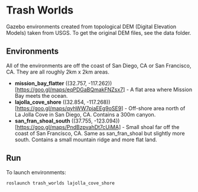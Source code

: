 # Trash Worlds

Gazebo environments created from topological DEM (Digital Elevation Models) taken from USGS. To get the original DEM files, see the data folder.

## Environments
All of the environments are off the coast of San Diego, CA or San Francisco, CA. They are all roughly 2km x 2km areas.

 - **mission_bay_flatter** ((32.757, -117.262))[https://goo.gl/maps/eqPDGaBQmakFNZsx7] - A flat area where Mission Bay meets the ocean.
 - **lajolla_cove_shore** ((32.854, -117.268))[https://goo.gl/maps/qyhWW7pjaEEg9oSE9] - Off-shore area north of La Jolla Cove in San Diego, CA. Contains a 300m canyon.
 - **san_fran_shoal_south** ((37.755, -123.094))[https://goo.gl/maps/PndBzpvahDt7cUiMA] - Small shoal far off the coast of San Francisco, CA. Same as san_fran_shoal but slightly more south. Contains a small mountain ridge and more flat land.


## Run
To launch environments:
```
roslaunch trash_worlds lajolla_cove_shore

```
